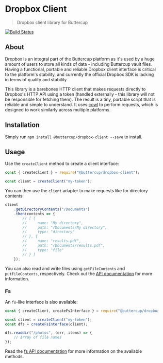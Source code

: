 # Dropbox Client
> Dropbox client library for Buttercup

[![Build Status](https://travis-ci.org/buttercup/dropbox-client.svg?branch=master)](https://travis-ci.org/buttercup/dropbox-client)

## About

Dropbox is an integral part of the Buttercup platform as it's used by a huge amount of users to store all kinds of data - including Buttercup vault files. Having a functional, portable and reliable Dropbox client interface is critical to the platform's stability, and currently the official Dropbox SDK is lacking in terms of quality and stability.

This library is a barebones HTTP client that makes requests directly to Dropbox's HTTP API using a token (handled externally - this library will not be responsible for fetching them). The result is a tiny, portable script that is reliable and simple to understand. It uses [cowl](https://github.com/perry-mitchell/cowl) to perform requests, which is designed to work similarly across multiple platforms.

## Installation

Simply run `npm install @buttercup/dropbox-client --save` to install.

## Usage

Use the `createClient` method to create a client interface:

```javascript
const { createClient } = require("@buttercup/dropbox-client");

const client = createClient("my-token");
```

You can then use the `client` adapter to make requests like for directory contents:

```javascript
client
    .getDirectoryContents("/Documents")
    .then(contents => {
        // [ {
        //     name: "My directory",
        //     path: "/Documents/My directory",
        //     type: "directory"
        // }, {
        //     name: "results.pdf",
        //     path: "/Documents/results.pdf",
        //     type: "file"
        // } ]
    });
```

You can also read and write files using `getFileContents` and `putFileContents`, respectively. Check out the [API documentation](API.md) for more information.

### Fs

An `fs`-like interface is also available:

```javascript
const { createClient, createFsInterface } = require("@buttercup/dropbox-client");

const client = createClient("my-token");
const dfs = createFsInterface(client);

dfs.readdir("/photos", (err, items) => {
    // array of file names
});
```

Read the [fs API documentation](API.md#DropboxClientFsAdapter) for more information on the available methods.
